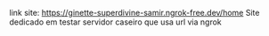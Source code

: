 link site: https://ginette-superdivine-samir.ngrok-free.dev/home
Site dedicado em testar servidor caseiro que usa url via ngrok
